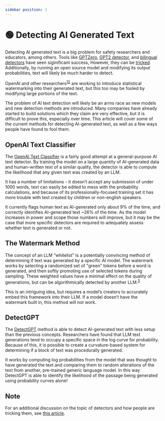 ```yaml
---
sidebar position: 1
--- 
```


# 🟢 Detecting AI Generated Text

Detecting AI generated text is a big problem for safety researchers and educators,
among others. Tools like [GPTZero](https://gptzero.me), [GPT2 detector](https://openai-openai-detector.hf.space), and [bilingual detectors](https://github.com/Hello-SimpleAI/chatgpt-comparison-detection) have seen siginificant success,
However, they can be [tricked](https://learnprompting.org/docs/miscl/trickery). Additionally, by running an open source model and modifying its
output probabilities, text will likely be much harder to detect.

OpenAI and other researchers<sup>[1](@bansal2022certified)[2](@gu2022watermarking)</sup> are working to introduce statistical watermarking into their generated text, but this too may be fooled by modifying large portions of the text. 

The problem of AI text detection will likely be an arms race as new models and new detection methods are introduced. Many companies have already started to build solutions which they claim are very effective, but it is difficult to prove this, especially over time. This article will cover some of the current methods for detecting AI-generated text, as well as a few ways people have found to fool them. 

## OpenAI Text Classifier 

The [OpenAI Text Classifier](https://platform.openai.com/ai-text-classifier) is a fairly good attempt at a general-purpose AI text detector. 
By training the model on a large quantity of AI-generated data and human-written text of a similar quality, the detector is able to compute the likelihood that any given text was created by an LLM. 

It has a number of limitations - it doesn’t accept any submission of under 1000 words, text can easily be edited to mess with the probability calculations, and because of its professionally-focused training set it has more trouble with text created by children or non-english speakers. 

It currently flags human text as AI-generated only about 9% of the time, and correctly identifies AI-generated text ~26% of the time. As the model increases in power and scope those numbers will improve, but it may be the case that more specific detectors are required to adequately assess whether text is generated or not. 

## The Watermark Method 

The concept of an LLM “whitelist” is a potentially convincing method of determining if text was generated by a specific AI model. The watermark works by selecting a randomized set of "green" tokens before a word is generated, and then softly promoting use of selected tokens during sampling. These weighted values have a minimal effect on the quality of generations, but can be algorithmically detected by another LLM.<sup>[3](https://arxiv.org/abs/2301.10226) <sup>

This is an intriguing idea, but requires a model’s creators to accurately embed this framework into their LLM. If a model doesn’t have the watermark built in, this method will not work. 

## DetectGPT

The [DetectGPT](https://ericmitchell.ai/detectgpt/) method is able to detect AI-generated text with less setup than the previous concepts. Researchers have found that LLM text generations tend to occupy a specific space in the log curve for probability. Because of this, it is possible to create a curvature-based system for determining if a block of text was procedurally generated. 

It works by computing log probabilities from the model that was thought to have generated the text and comparing them to random alterations of the text from another, pre-trained generic language model. In this way DetectGPT is able to identify the likelihood of the passage being generated using probability curves alone!

## Note

For an additional discussion on the topic of detectors and how people are tricking them, see [this article](https://learnprompting.org/docs/miscl/trickery).
